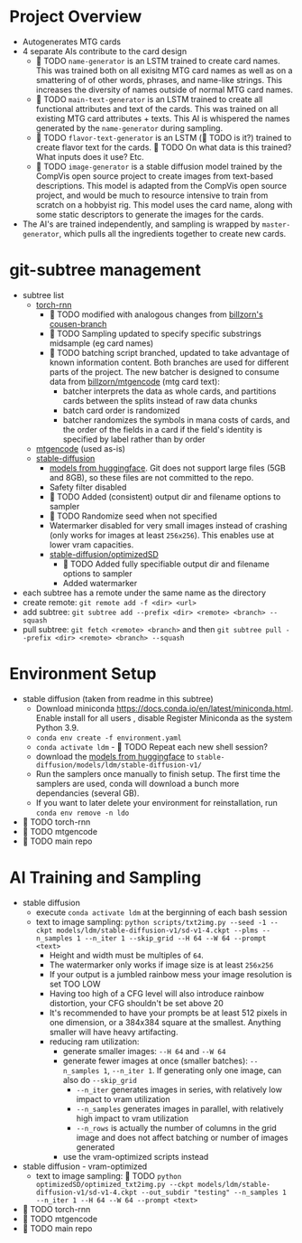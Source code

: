 # Project Overview
* Autogenerates MTG cards
* 4 separate AIs contribute to the card design
    * &#x1F534; TODO ```name-generator``` is an LSTM trained to create card names. This was trained both on all exisitng MTG card names as well as on a smattering of of other words, phrases, and name-like strings. This increases the diversity of names outside of normal MTG card names.
    * &#x1F534; TODO ```main-text-generator``` is an LSTM trained to create all functional attributes and text of the cards. This was trained on all existing MTG card attributes + texts. This AI is whispered the names generated by the ```name-generator``` during sampling.
    * &#x1F534; TODO ```flavor-text-generator``` is an LSTM (&#x1F534; TODO is it?) trained to create flavor text for the cards. &#x1F534; TODO On what data is this trained? What inputs does it use? Etc.
    * &#x1F534; TODO ```image-generator``` is a stable diffusion model trained by the CompVis open source project to create images from text-based descriptions. This model is adapted from the CompVis open source project, and would be much to resource intensive to train from scratch on a hobbyist rig. This model uses the card name, along with some static descriptors to generate the images for the cards.
* The AI's are trained independently, and sampling is wrapped by ```master-generator```, which pulls all the ingredients together to create new cards.


# git-subtree management
* subtree list
	* [torch-rnn](https://github.com/jcjohnson/torch-rnn)
	    * &#x1F534; TODO modified with analogous changes from [billzorn's cousen-branch](https://github.com/billzorn/mtg-rnn)
	    * &#x1F534; TODO Sampling updated to specify specific substrings midsample (eg card names)
	    * &#x1F534; TODO batching script branched, updated to take advantage of known information content. Both branches are used for different parts of the project. The new batcher is designed to consume data from [billzorn/mtgencode](https://github.com/billzorn/mtgencode) (mtg card text):
	        * batcher interprets the data as whole cards, and partitions cards between the splits instead of raw data chunks
	        * batch card order is randomized
	        * batcher randomizes the symbols in mana costs of cards, and the order of the fields in a card if the field's identity is specified by label rather than by order
	* [mtgencode](https://github.com/billzorn/mtgencode.git) (used as-is)
	* [stable-diffusion](https://github.com/CompVis/stable-diffusion.git)
	    * [models from huggingface](https://huggingface.co/CompVis/stable-diffusion-v-1-4-original). Git does not support large files (5GB and 8GB), so these files are not committed to the repo.
	    * Safety filter disabled
	    * &#x1F534; TODO Added (consistent) output dir and filename options to sampler
	    * &#x1F534; TODO Randomize seed when not specified
	    * Watermarker disabled for very small images instead of crashing (only works for images at least ```256x256```). This enables use at lower vram capacities.
		* [stable-diffusion/optimizedSD](https://github.com/basujindal/stable-diffusion.git)
		    * &#x1F534; TODO Added fully specifiable output dir and filename options to sampler
		    * Added watermarker
* each subtree has a remote under the same name as the directory
* create remote: ```git remote add -f <dir> <url>```
* add subtree: ```git subtree add --prefix <dir> <remote> <branch> --squash```
* pull subtree: ```git fetch <remote> <branch>``` and then ```git subtree pull --prefix <dir> <remote> <branch> --squash```


# Environment Setup
* stable diffusion (taken from readme in this subtree)
    * Download miniconda https://docs.conda.io/en/latest/miniconda.html. Enable install for all users , disable Register Miniconda as the system Python 3.9.
    * ```conda env create -f environment.yaml```
    * ```conda activate ldm``` - &#x1F534; TODO Repeat each new shell session?
    * download the [models from huggingface](https://huggingface.co/CompVis/stable-diffusion-v-1-4-original) to ```stable-diffusion/models/ldm/stable-diffusion-v1/```
    * Run the samplers once manually to finish setup. The first time the samplers are used, conda will download a bunch more dependancies (several GB).
    * If you want to later delete your environment for reinstallation, run ```conda env remove -n ldo```
* &#x1F534; TODO torch-rnn
* &#x1F534; TODO mtgencode
* &#x1F534; TODO main repo

# AI Training and Sampling
* stable diffusion
	* execute ```conda activate ldm``` at the berginning of each bash session
    * text to image sampling: ```python scripts/txt2img.py --seed -1 --ckpt models/ldm/stable-diffusion-v1/sd-v1-4.ckpt --plms --n_samples 1 --n_iter 1 --skip_grid --H 64 --W 64 --prompt <text>```
    	* Height and width must be multiples of ```64```.
    	* The watermarker only works if image size is at least ```256x256```
    	* If your output is a jumbled rainbow mess your image resolution is set TOO LOW
    	* Having too high of a CFG level will also introduce rainbow distortion, your CFG shouldn't be set above 20
    	* It's recommended to have your prompts be at least 512 pixels in one dimension, or a 384x384 square at the smallest. Anything smaller will have heavy artifacting.
    	* reducing ram utilization:
    	    * generate smaller images: ```--H 64``` and ```--W 64```
    	    * generate fewer images at once (smaller batches): ```--n_samples 1```, ```--n_iter 1```. If generating only one image, can also do ```--skip_grid```
    	        * ```--n_iter``` generates images in series, with relatively low impact to vram utilization
    	        * ```--n_samples``` generates images in parallel, with relatively high impact to vram utilization
    	        * ```--n_rows``` is actually the number of columns in the grid image and does not affect batching or number of images generated
    	    * use the vram-optimized scripts instead
* stable diffusion - vram-optimized
    * text to image sampling: &#x1F534; TODO ```python optimizedSD/optimized_txt2img.py --ckpt models/ldm/stable-diffusion-v1/sd-v1-4.ckpt --out_subdir "testing" --n_samples 1 --n_iter 1 --H 64 --W 64 --prompt <text>```
* &#x1F534; TODO torch-rnn
* &#x1F534; TODO mtgencode
* &#x1F534; TODO main repo
